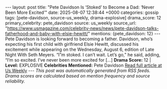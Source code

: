 --- layout: post title: "Pete Davidson Is ‘Stoked’ to Become a Dad: ‘Never Been More Excited’" date: 2025-08-07 12:38:44 +0000 categories: gossip tags: [pete-davidson, source-us_weekly, drama-explosive] drama_score: 12 primary_celebrity: pete_davidson source: us_weekly source_url: "https://www.usmagazine.com/celebrity-news/news/pete-davidson-talks-fatherhood-and-baby-with-elsie-hewitt/" mentions: {pete_davidson: 12} --- Pete Davidson is looking forward to becoming a father. Davidson, who’s expecting his first child with girlfriend Elsie Hewitt, discussed his excitement while appearing on the Wednesday, August 6, edition of Late Night With Seth Meyers. “I”m stoked. I can’t wait. Let’s go,” he said, adding, “I’m so excited. I’ve never been more excited for […] **Drama Score:** 12 | **Level:** EXPLOSIVE **Celebrities Mentioned:** Pete Davidson [Read full article at Us Weekly](https://www.usmagazine.com/celebrity-news/news/pete-davidson-talks-fatherhood-and-baby-with-elsie-hewitt/) --- *This post was automatically generated from RSS feeds. Drama scores are calculated based on mention frequency and source reliability.*
